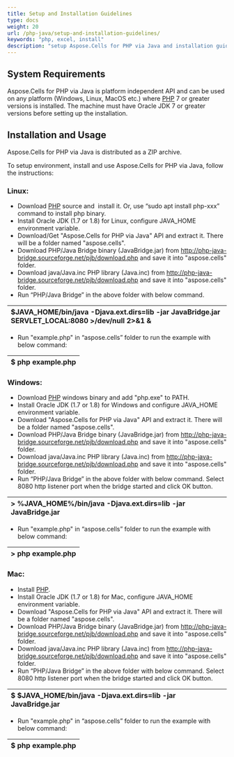 ```yaml
---
title: Setup and Installation Guidelines
type: docs
weight: 20
url: /php-java/setup-and-installation-guidelines/
keywords: "php, excel, install"
description: "setup Aspose.Cells for PHP via Java and installation guidelines."
---
```




## **System Requirements**
Aspose.Cells for PHP via Java is platform independent API and can be used on any platform (Windows, Linux, MacOS etc.) where [PHP](https://www.php.net/downloads.php) 7 or greater versions is installed. The machine must have Oracle JDK 7 or greater versions before setting up the installation.
## **Installation and Usage**
Aspose.Cells for PHP via Java is distributed as a ZIP archive.

To setup environment, install and use Aspose.Cells for PHP via Java, follow the instructions:
### **Linux:**
- Download [PHP](https://www.php.net/downloads.php) source and  install it. Or, use “sudo apt install php-xxx” command to install php binary.
- Install Oracle JDK (1.7 or 1.8) for Linux, configure JAVA_HOME environment variable.
- Download/Get "Aspose.Cells for PHP via Java" API and extract it. There will be a folder named "aspose.cells".
- Download PHP/Java Bridge binary (JavaBridge.jar) from http://php-java-bridge.sourceforge.net/pjb/download.php and save it into "aspose.cells" folder.
- Download java/Java.inc PHP library (Java.inc) from http://php-java-bridge.sourceforge.net/pjb/download.php and save it into "aspose.cells" folder.
- Run “PHP/Java Bridge” in the above folder with below command.

|$JAVA_HOME/bin/java -Djava.ext.dirs=lib -jar JavaBridge.jar SERVLET_LOCAL:8080 >/dev/null 2>&1 &|
| :- |
- Run "example.php" in “aspose.cells” folder to run the example with below command:

|$ php example.php|
| :- |
### **Windows:**
- Download [PHP](https://www.php.net/downloads.php) windows binary and add "php.exe" to PATH.
- Install Oracle JDK (1.7 or 1.8) for Windows and configure JAVA_HOME environment variable.
- Download "Aspose.Cells for PHP via Java" API and extract it. There will be a folder named "aspose.cells".
- Download PHP/Java Bridge binary (JavaBridge.jar) from http://php-java-bridge.sourceforge.net/pjb/download.php and save it into "aspose.cells" folder.
- Download java/Java.inc PHP library (Java.inc) from http://php-java-bridge.sourceforge.net/pjb/download.php and save it into "aspose.cells" folder.
- Run “PHP/Java Bridge” in the above folder with below command. Select 8080 http listener port when the bridge started and click OK button.

|> %JAVA_HOME%/bin/java -Djava.ext.dirs=lib -jar JavaBridge.jar|
| :- |
- Run "example.php" in “aspose.cells” folder to run the example with below command:

|> php example.php|
| :- |
### **Mac:**
- Install [PHP](https://www.php.net/downloads.php).
- Install Oracle JDK (1.7 or 1.8) for Mac, configure JAVA_HOME environment variable.
- Download "Aspose.Cells for PHP via Java" API and extract it. There will be a folder named "aspose.cells".
- Download PHP/Java Bridge binary (JavaBridge.jar) from http://php-java-bridge.sourceforge.net/pjb/download.php and save it into "aspose.cells" folder.
- Download java/Java.inc PHP library (Java.inc) from http://php-java-bridge.sourceforge.net/pjb/download.php and save it into "aspose.cells" folder.
- Run “PHP/Java Bridge” in the above folder with below command. Select 8080 http listener port when the bridge started and click OK button.

|$ $JAVA_HOME/bin/java -Djava.ext.dirs=lib -jar JavaBridge.jar|
| :- |
- Run "example.php" in “aspose.cells” folder to run the example with below command:

|$ php example.php|
| :- |


